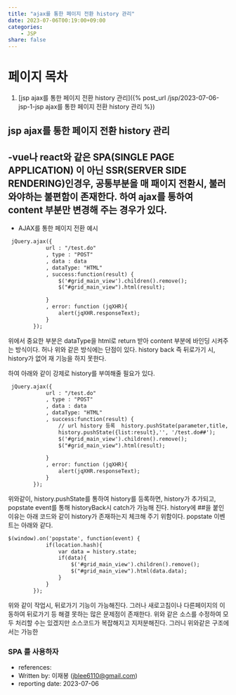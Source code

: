 ```yaml
---
title: "ajax를 통한 페이지 전환 history 관리"
date: 2023-07-06T00:19:00+09:00
categories: 
    - JSP
share: false
---
```


# 페이지 목차
1. [jsp ajax를 통한 페이지 전환 history 관리]({% post_url /jsp/2023-07-06-jsp-1-jsp ajax를 통한 페이지 전환 history 관리 %})

## jsp ajax를 통한 페이지 전환 history 관리

-vue나 react와 같은 SPA(SINGLE PAGE APPLICATION) 이 아닌 SSR(SERVER SIDE RENDERING)인경우, 공통부분을 매 패이지 전환시, 불러와야하는 불편함이 존재한다. 하여 ajax를 통하여 content 부분만 변경해 주는 경우가 있다.
- 

- AJAX를 통한 페이지 전환 예시
```jsp
 jQuery.ajax({
            url : "/test.do"
            , type : "POST"
            , data : data
            , dataType: "HTML"
            , success:function(result) {
                $('#grid_main_view').children().remove();
                $("#grid_main_view").html(result);

            }
            , error: function (jqXHR){
                alert(jqXHR.responseText);
            }
        });
```
위에서 중요한 부분은 dataType을 html로 return 받아 content 부분에 바인딩 시켜주는 방식이다. 허나 위와 같은 방식에는 단점이 있다. history back 즉 뒤로가기 시, history가 없어 재 기능을 하지 못한다.

하여 아래와 같이 강제로 history를 부여해줄 필요가 있다.

```jsp
 jQuery.ajax({
            url : "/test.do"
            , type : "POST"
            , data : data
            , dataType: "HTML"
            , success:function(result) {
                // url history 등록  history.pushState(parameter,title, url);
                history.pushState({list:result},'', '/test.do##');
                $('#grid_main_view').children().remove();
                $("#grid_main_view").html(result);

            }
            , error: function (jqXHR){
                alert(jqXHR.responseText);
            }
        });
```
위와같이, history.pushState를 통하여 history를 등록하면, history가 추가되고, popstate event를 통해 historyBack시 catch가 가능해 진다. 
history에 ##을 붙인 이유는 아래 코드와 같이 history가 존재하는지 체크해 주기 위함이다. popstate 이벤트는 아래와 같다.


```jsp
$(window).on('popstate', function(event) {
            if(location.hash){
                var data = history.state;
                if(data){
                    $('#grid_main_view').children().remove();
                    $("#grid_main_view").html(data.data);
                }
            }
        });
```

위와 같이 작업시, 뒤로가기 기능이 가능해진다. 그러나 새로고침이나 다른페이지의 이동하여 뒤로가기 등 해결 못하는 많은 문제점이 존재한다. 위와 같은 소스를 수정하여 모두 처리할 수는 있겠지만 소스코드가 복잡해지고 지저분해진다.
그러니 위와같은 구조에서는 가능한
###  SPA 를 사용하자


- references:
- Written by: 이재봉 (jblee6110@gmail.com)
- reporting date: 2023-07-06
